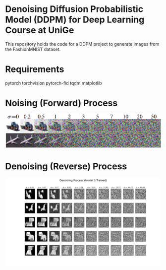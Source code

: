# Denoising Diffusion Probabilistic Model (DDPM) for Deep Learning Course at UniGe

This repository holds the code for a DDPM project to generate images from the FashionMNIST dataset.

 # Requirements

 pytorch
 torchvision
 pytorch-fid
 tqdm
 matplotlib

 # Noising (Forward) Process

 ![Noising Process](https://github.com/chrisfinlay/ddpm/blob/main/images/noising.png?raw=true)


 # Denoising (Reverse) Process

 ![Denoising Process](https://github.com/chrisfinlay/ddpm/blob/main/images/denoising_process_trained_model3.png?raw=true)